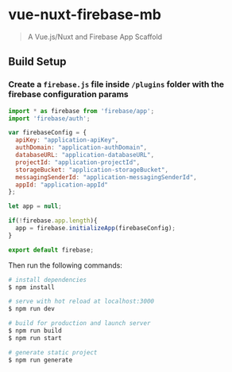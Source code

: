 # vue-nuxt-firebase-mb

> A Vue.js/Nuxt and Firebase App Scaffold

## Build Setup

### Create a `firebase.js` file inside `/plugins` folder with the firebase configuration params

```js
import * as firebase from 'firebase/app';
import 'firebase/auth';

var firebaseConfig = {
  apiKey: "application-apiKey",
  authDomain: "application-authDomain",
  databaseURL: "application-databaseURL",
  projectId: "application-projectId",
  storageBucket: "application-storageBucket",
  messagingSenderId: "application-messagingSenderId",
  appId: "application-appId"
};

let app = null;

if(!firebase.app.length){
  app = firebase.initializeApp(firebaseConfig);
}

export default firebase;

```

Then run the following commands:

```bash
# install dependencies
$ npm install

# serve with hot reload at localhost:3000
$ npm run dev

# build for production and launch server
$ npm run build
$ npm run start

# generate static project
$ npm run generate
```
